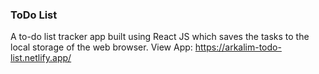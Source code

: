 ### ToDo List

A to-do list tracker app built using React JS which saves the tasks to the local storage of the web browser.
View App: https://arkalim-todo-list.netlify.app/
